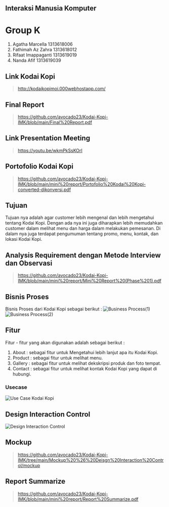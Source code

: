 ## Interaksi Manusia Komputer
# Group K
1. Agatha Marcella    1313618006
2. Fathimah Az Zahra  1313618012
3. Rifaat Imappaganti 1313619019
4. Nanda Afif         1313619039
## Link Kodai Kopi
> http://kodaikopimoi.000webhostapp.com/
## Final Report
> https://github.com/avocado23/Kodai-Kopi-IMK/blob/main/Final%20Report.pdf
## Link Presentation Meeting
> https://youtu.be/wkmPkSsKOrI
## Portofolio Kodai Kopi
> https://github.com/avocado23/Kodai-Kopi-IMK/blob/main/mini%20report/Portofolio%20Kodai%20Kopi-converted-dikonversi.pdf
## Tujuan
Tujuan nya adalah agar customer lebih mengenal dan lebih mengetahui tentang Kodai Kopi. Dengan ada nya ini juga diharapkan lebih memudahkan customer dalam melihat menu dan harga dalam melakukan pemesanan. Di dalam nya juga terdapat pengumuman tentang promo, menu, kontak, dan lokasi Kodai Kopi.
## Analysis Requirement dengan Metode Interview dan Observasi
> https://github.com/avocado23/Kodai-Kopi-IMK/blob/main/mini%20report/Mini%20Report%20(Phase%201).pdf
## Bisnis Proses
Bisnis Proses dari Kodai Kopi sebagai berikut : 
![Business Process(1)](https://user-images.githubusercontent.com/56811810/103903956-2fab4b80-512f-11eb-9a22-a3c6d87d38e2.jpg)
![Business Process(2)](https://user-images.githubusercontent.com/56811810/103903954-2e7a1e80-512f-11eb-9f5d-edd3b9c9ab8b.jpg)
## Fitur
Fitur - fitur yang akan digunakan adalah sebagai berikut : 
1. About : sebagai fitur untuk Mengetahui lebih lanjut apa itu Kodai Kopi.
2. Product : sebagai fitur untuk melihat menu.
3. Gallery : sebagai fitur untuk melihat dekskripsi produk dan foto tempat.
4. Contact : sebagai fitur untuk melihat kontak Kodai Kopi yang dapat di hubungi. 
### Usecase
![Use Case Kodai Kopi](https://raw.githubusercontent.com/avocado23/Kodai-Kopi-IMK/main/Use%20Case%2C%20Business%20Process%2C%20Activity%20Diagram/USECASE.png)
## Design Interaction Control
![Design Interaction Control](https://user-images.githubusercontent.com/56811810/99637675-c6388600-2a77-11eb-8774-0123d0f3453a.jpg)
## Mockup
> https://github.com/avocado23/Kodai-Kopi-IMK/tree/main/Mockup%20%26%20Deisgn%20Interaction%20Control/mockup
## Report Summarize
> https://github.com/avocado23/Kodai-Kopi-IMK/blob/main/mini%20report/Report%20Summarize.pdf
